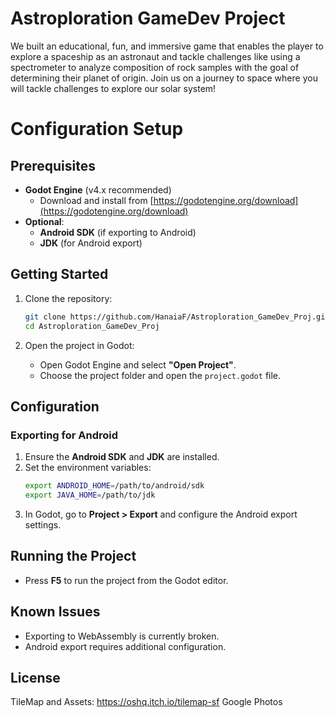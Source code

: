 # Astroploration GameDev Project

We built an educational, fun, and immersive game that enables the player to explore a spaceship as an astronaut and tackle challenges like using a spectrometer to analyze composition of rock samples with the goal of determining their planet of origin.
Join us on a journey to space where you will tackle challenges to explore our solar system!


# Configuration Setup

## Prerequisites

- **Godot Engine** (v4.x recommended)
  - Download and install from [https://godotengine.org/download](https://godotengine.org/download)
- **Optional**:
  - **Android SDK** (if exporting to Android)
  - **JDK** (for Android export)

## Getting Started

1. Clone the repository:
    ```bash
    git clone https://github.com/HanaiaF/Astroploration_GameDev_Proj.git
    cd Astroploration_GameDev_Proj
    ```

2. Open the project in Godot:
    - Open Godot Engine and select **"Open Project"**.
    - Choose the project folder and open the `project.godot` file.

## Configuration

### Exporting for Android

1. Ensure the **Android SDK** and **JDK** are installed.
2. Set the environment variables:
    ```bash
    export ANDROID_HOME=/path/to/android/sdk
    export JAVA_HOME=/path/to/jdk
    ```
3. In Godot, go to **Project > Export** and configure the Android export settings.

## Running the Project

- Press **F5** to run the project from the Godot editor.

## Known Issues

- Exporting to WebAssembly is currently broken.
- Android export requires additional configuration.

## License

TileMap and Assets: https://oshq.itch.io/tilemap-sf
Google Photos

